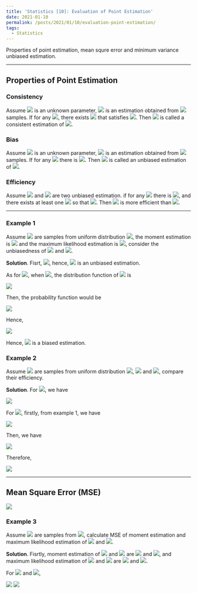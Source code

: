```yaml
---
title: 'Statistics [10]: Evaluation of Point Estimation'
date: 2021-01-10
permalink: /posts/2021/01/10/evaluation-point-estimation/
tags:
  - Statistics
---
```


Properties of point estimation, mean squre error and minimum variance unbiased estimation.

---
## Properties of Point Estimation
### Consistency
Assume <img src="https://render.githubusercontent.com/render/math?math=\theta\in\Theta"> is an unknown parameter, <img src="https://render.githubusercontent.com/render/math?math=\hat{\theta}_n=\hat{\theta}_n(x_1,x_2,...,x_n)"> is an estimation obtained from <img src="https://render.githubusercontent.com/render/math?math=n"> samples. If for any <img src="https://render.githubusercontent.com/render/math?math=\varepsilon > 0">, there exists <img src="https://render.githubusercontent.com/render/math?math=n"> that satisfies <img src="https://render.githubusercontent.com/render/math?math={\displaystyle \lim_{n\to\infty}P(|\hat{\theta}-\theta| > \varepsilon) = 0}">. Then <img src="https://render.githubusercontent.com/render/math?math=\hat{\theta}"> is called a consistent estimation of <img src="https://render.githubusercontent.com/render/math?math=\theta">.

### Bias
Assume <img src="https://render.githubusercontent.com/render/math?math=\theta\in\Theta"> is an unknown parameter, <img src="https://render.githubusercontent.com/render/math?math=\hat{\theta}_n=\hat{\theta}_n(x_1,x_2,...,x_n)"> is an estimation obtained from <img src="https://render.githubusercontent.com/render/math?math=n"> samples. If for any <img src="https://render.githubusercontent.com/render/math?math=\theta\in\Theta"> there is <img src="https://render.githubusercontent.com/render/math?math=E(\hat{\theta})=\theta">. Then <img src="https://render.githubusercontent.com/render/math?math=\hat{\theta}"> is called an unbiased estimation of <img src="https://render.githubusercontent.com/render/math?math=\theta">.

### Efficiency
Assume <img src="https://render.githubusercontent.com/render/math?math=\hat{\theta}_1"> and <img src="https://render.githubusercontent.com/render/math?math=\hat{\theta}_2"> are two unbiased estimation. if for any <img src="https://render.githubusercontent.com/render/math?math=\theta\in\Theta"> there is <img src="https://render.githubusercontent.com/render/math?math=var(\hat{\theta}_1) \leq var(\hat{\theta}_2)">, and there exists at least one <img src="https://render.githubusercontent.com/render/math?math=\theta\in\Theta"> so that <img src="https://render.githubusercontent.com/render/math?math=var(\hat{\theta}_1) < var(\hat{\theta}_2)">. Then <img src="https://render.githubusercontent.com/render/math?math=var(\hat{\theta}_1)"> is more efficient than <img src="https://render.githubusercontent.com/render/math?math=var(\hat{\theta}_2)">.

---
### Example 1
Assume <img src="https://render.githubusercontent.com/render/math?math=X_1,X_2,...,X_n"> are samples from uniform distribution <img src="https://render.githubusercontent.com/render/math?math=U(0,\theta)">, the moment estimation is <img src="https://render.githubusercontent.com/render/math?math=\hat{\theta}=2\bar{X}"> and the maximum likelihood estimation is <img src="https://render.githubusercontent.com/render/math?math=\tilde{\theta}={\displaystyle \max_{1\leq k\leq n} X_k}">, consider the unbiasedness of <img src="https://render.githubusercontent.com/render/math?math=\hat{\theta}"> and <img src="https://render.githubusercontent.com/render/math?math=\tilde{\theta}">.

__Solution__. Fisrt, <img src="https://render.githubusercontent.com/render/math?math=E(\hat{\theta}) = E(2\bar{X}) = 2\times\dfrac{\theta}{2} \theta">, hence, <img src="https://render.githubusercontent.com/render/math?math=\hat{\theta}"> is an unbiased estimation.

As for <img src="https://render.githubusercontent.com/render/math?math=\tilde{\theta}">, when <img src="https://render.githubusercontent.com/render/math?math=0\leq y \leq \theta">, the distribution function of <img src="https://render.githubusercontent.com/render/math?math=y"> is 

<img src="https://render.githubusercontent.com/render/math?math=F_{\tilde{\theta}}(y) = P(\tilde{\theta}\leq y) = {\displaystyle P( \max_{1\leq k\leq n} X_k\leq y) = \prod_{k=1}^n P(X_k\leq y) = \left(\dfrac{y}{\theta}\right)^n}">

Then, the probability function would be

<img src="https://render.githubusercontent.com/render/math?math=f_{\tilde{\theta}}(y) = {\displaystyle \dfrac{n}{\theta^n}y^{n-1}}">

Hence, 

<img src="https://render.githubusercontent.com/render/math?math=E(\tilde{\theta}) = {\displaystyle \int_{-\infty}^\infty yf_{\tilde{\theta}}(y)dy = \int_{0}^yy\dfrac{n}{\theta^n}y^{n-1}dy} = \dfrac{n}{n%2B1}\theta">

Hence, <img src="https://render.githubusercontent.com/render/math?math=\tilde{\theta}"> is a biased estimation.

### Example 2
Assume <img src="https://render.githubusercontent.com/render/math?math=X_1,X_2,...,X_n"> are samples from uniform distribution <img src="https://render.githubusercontent.com/render/math?math=U(0,\theta)">, <img src="https://render.githubusercontent.com/render/math?math=\hat{\theta}_1=2\bar{X}"> and <img src="https://render.githubusercontent.com/render/math?math=\hat{\theta}_2={\displaystyle \dfrac{n%2B1}{n} \max_{1\leq k\leq n} X_k}">, compare their efficiency.

__Solution__. For <img src="https://render.githubusercontent.com/render/math?math=\hat{\theta}_1">, we have

<img src="https://render.githubusercontent.com/render/math?math=var(\hat{\theta}_1) = var(2\bar{X}) = 4var(\bar{X}) = 4\cdot\dfrac{\theta^2}{12n} = \dfrac{\theta^2}{3n}">

For <img src="https://render.githubusercontent.com/render/math?math=\hat{\theta}_2">, firstly, from example 1, we have

<img src="https://render.githubusercontent.com/render/math?math=E(\tilde{\theta}^2) = {\displaystyle \int_{0}^{\theta}y^2f_{\tilde{\theta}}(y)dy = \int_{0}^\theta y^2\dfrac{n}{\theta^n}y^{n-1}dy = \dfrac{n}{n%2B2}\theta^2}">

Then, we have

<img src="https://render.githubusercontent.com/render/math?math=var(\tilde{\theta}) = E(\tilde{\theta}^2) - E^2(\tilde{\theta}) = \dfrac{n}{n%2B2}\theta^2-\dfrac{n^2}{(n%2B 1)^2\theta^2} = \dfrac{n}{(n%2B1)^2(n%2B 2)}\theta^2">

Therefore, 

<img src="https://render.githubusercontent.com/render/math?math=var(\hat{\theta}_2) = \dfrac{(n%2B1)^2}{n^2}var(\tilde{\theta}) = \dfrac{1}{n(n%2B2)}\theta^2">

---
## Mean Square Error (MSE)

<img src="https://render.githubusercontent.com/render/math?math=E((\hat{\theta}-\theta)^2) = E\left([\hat{\theta} - E(\hat{\theta})] + [E(\hat{\theta}) - \theta]^2\right) = var(\hat{\theta}) + (E(\hat{\theta}) - \theta)^2">

### Example 3
Assume <img src="https://render.githubusercontent.com/render/math?math=X1, x_2, ..., X_n"> are samples from <img src="https://render.githubusercontent.com/render/math?math=N(\mu,\sigma^2)">, calculate MSE of moment estimation and maximum likelihood estimation of <img src="https://render.githubusercontent.com/render/math?math=\mu"> and <img src="https://render.githubusercontent.com/render/math?math=\sigma^2">.

__Solution__. Fisrtly, moment estimation of <img src="https://render.githubusercontent.com/render/math?math=\mu"> and <img src="https://render.githubusercontent.com/render/math?math=\sigma^2"> are <img src="https://render.githubusercontent.com/render/math?math=\bar{\mu}=\bar{X}"> and <img src="https://render.githubusercontent.com/render/math?math=\bar{\sigma}^2=S^2">, and maximum likelihood estimation of <img src="https://render.githubusercontent.com/render/math?math=\mu"> and <img src="https://render.githubusercontent.com/render/math?math=\sigma^2"> are <img src="https://render.githubusercontent.com/render/math?math=\hat{\mu} = \bar{X}"> and <img src="https://render.githubusercontent.com/render/math?math=\hat{\sigma}^2={\displaystyle \dfrac{1}{n}\sum_{i=1}^n(X_i-\bar{X})^2}">. 

For <img src="https://render.githubusercontent.com/render/math?math=\bar{\mu}"> and <img src="https://render.githubusercontent.com/render/math?math=\bar{\sigma}^2">, 

<img src="https://render.githubusercontent.com/render/math?math=E((\bar{\mu} - \mu)^2) = E((\bar{X} - \mu)^2) = var(\bar{X}) = \dfrac{\sigma^2}{n}">

<img src="https://render.githubusercontent.com/render/math?math=E((\bar{\sigma} - \sigma)^2) = E((S^2 - \sigma)^2) = var(S^2) = \dfrac{\sigma^2}{n}">

